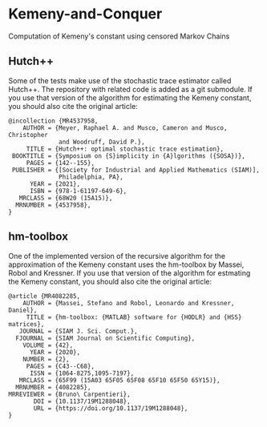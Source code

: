 # Kemeny-and-Conquer
Computation of Kemeny's constant using censored Markov Chains

## Hutch++

Some of the tests make use of the stochastic trace estimator called Hutch++. The repository with related code is added as a git submodule. If you use that version of the algorithm for estimating the Kemeny constant, you should also cite the original article:

```{bibtex}
@incollection {MR4537958,
    AUTHOR = {Meyer, Raphael A. and Musco, Cameron and Musco, Christopher
              and Woodruff, David P.},
     TITLE = {Hutch++: optimal stochastic trace estimation},
 BOOKTITLE = {Symposium on {S}implicity in {A}lgorithms ({SOSA})},
     PAGES = {142--155},
 PUBLISHER = {[Society for Industrial and Applied Mathematics (SIAM)],
              Philadelphia, PA},
      YEAR = {2021},
      ISBN = {978-1-61197-649-6},
   MRCLASS = {68W20 (15A15)},
  MRNUMBER = {4537958},
}
```

## hm-toolbox

One of the implemented version of the recursive algorithm for the approximation
of the Kemeny constant uses the hm-toolbox by Massei, Robol and Kressner. If you
use that version of the algorithm for estmating the Kemeny constant, you should
also cite the original article:

```{bibtex}
@article {MR4082285,
    AUTHOR = {Massei, Stefano and Robol, Leonardo and Kressner, Daniel},
     TITLE = {hm-toolbox: {MATLAB} software for {HODLR} and {HSS} matrices},
   JOURNAL = {SIAM J. Sci. Comput.},
  FJOURNAL = {SIAM Journal on Scientific Computing},
    VOLUME = {42},
      YEAR = {2020},
    NUMBER = {2},
     PAGES = {C43--C68},
      ISSN = {1064-8275,1095-7197},
   MRCLASS = {65F99 (15A03 65F05 65F08 65F10 65F50 65Y15)},
  MRNUMBER = {4082285},
MRREVIEWER = {Bruno\ Carpentieri},
       DOI = {10.1137/19M1288048},
       URL = {https://doi.org/10.1137/19M1288048},
}
```
